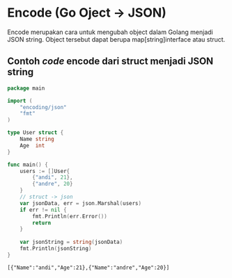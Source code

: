 # Encode (Go Oject -> JSON)

Encode merupakan cara untuk mengubah object dalam Golang menjadi JSON string. Object tersebut dapat berupa map\[string]interface atau struct.

## Contoh _code_ encode dari struct menjadi JSON string

```go
package main

import (
    "encoding/json"
    "fmt"
)

type User struct {
    Name string
    Age  int
}

func main() {
    users := []User{
        {"andi", 21}, 
        {"andre", 20}
    }
    // struct -> json
    var jsonData, err = json.Marshal(users)
    if err != nil {
        fmt.Println(err.Error())
        return
    }
    
    var jsonString = string(jsonData)
    fmt.Println(jsonString)
}
```

```
[{"Name":"andi","Age":21},{"Name":"andre","Age":20}]
```



